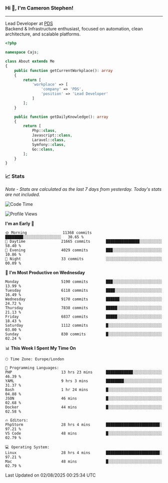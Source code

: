 ### Hi 👋, I'm Cameron Stephen!

---

Lead Developer at [PDS](https://prindatasolutions.co.uk)  
Backend & Infrastructure enthusiast, focused on automation, clean architecture, and scalable platforms.


```php
<?php

namespace Cajs;

class About extends Me
{
    public function getCurrentWorkplace(): array
    {
        return [
            'workplace' => [
                'company' => 'PDS',
                'position' => 'Lead Developer'
            ]
        ];
    }

    public function getDailyKnowledge(): array
    {
        return [
            Php::class,
            Javascript::class,
            Laravel::class,
            Symfony::class,
            Go::class,
        ];
    }
}
```

### 📈 Stats
<p><em>Note - Stats are calculated as the last 7 days from yesterday. Today's stats are not included.</em></p>


<!--START_SECTION:waka-->
![Code Time](http://img.shields.io/badge/Code%20Time-4%2C621%20hrs%2042%20mins-blue)

![Profile Views](http://img.shields.io/badge/Profile%20Views-0-blue)

**I'm an Early 🐤** 

```text
🌞 Morning                11368 commits       ████████░░░░░░░░░░░░░░░░░   30.65 % 
🌆 Daytime                21665 commits       ███████████████░░░░░░░░░░   58.40 % 
🌃 Evening                4029 commits        ███░░░░░░░░░░░░░░░░░░░░░░   10.86 % 
🌙 Night                  33 commits          ░░░░░░░░░░░░░░░░░░░░░░░░░   00.09 % 
```
📅 **I'm Most Productive on Wednesday** 

```text
Monday                   5190 commits        ███░░░░░░░░░░░░░░░░░░░░░░   13.99 % 
Tuesday                  6118 commits        ████░░░░░░░░░░░░░░░░░░░░░   16.49 % 
Wednesday                9170 commits        ██████░░░░░░░░░░░░░░░░░░░   24.72 % 
Thursday                 7838 commits        █████░░░░░░░░░░░░░░░░░░░░   21.13 % 
Friday                   6837 commits        █████░░░░░░░░░░░░░░░░░░░░   18.43 % 
Saturday                 1112 commits        █░░░░░░░░░░░░░░░░░░░░░░░░   03.00 % 
Sunday                   830 commits         █░░░░░░░░░░░░░░░░░░░░░░░░   02.24 % 
```


📊 **This Week I Spent My Time On** 

```text
🕑︎ Time Zone: Europe/London

💬 Programming Languages: 
PHP                      13 hrs 23 mins      ████████████░░░░░░░░░░░░░   46.39 % 
YAML                     9 hrs 3 mins        ████████░░░░░░░░░░░░░░░░░   31.37 % 
Bash                     1 hr 24 mins        █░░░░░░░░░░░░░░░░░░░░░░░░   04.88 % 
JSON                     46 mins             █░░░░░░░░░░░░░░░░░░░░░░░░   02.68 % 
Docker                   44 mins             █░░░░░░░░░░░░░░░░░░░░░░░░   02.58 % 

🔥 Editors: 
PhpStorm                 28 hrs 4 mins       ████████████████████████░   97.21 % 
VS Code                  48 mins             █░░░░░░░░░░░░░░░░░░░░░░░░   02.79 % 

💻 Operating System: 
Linux                    28 hrs 4 mins       ████████████████████████░   97.21 % 
Mac                      48 mins             █░░░░░░░░░░░░░░░░░░░░░░░░   02.79 % 
```


 Last Updated on 02/08/2025 00:25:34 UTC
<!--END_SECTION:waka-->

